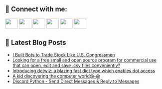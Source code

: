 ## 🔎 Connect with me:
[<img height="32" width="40" src="https://cdn.jsdelivr.net/npm/simple-icons@v5/icons/telegram.svg" />](https://t.me/bullbesh)
[<img height="32" width="40" src="https://cdn.jsdelivr.net/npm/simple-icons@v5/icons/vk.svg" />](https://vk.com/bullbesh)
[<img height="32" width="40" src="https://cdn.jsdelivr.net/npm/simple-icons@v5/icons/twitter.svg" />](https://twitter.com/bullbesh1)
[<img height="32" width="40" src="https://cdn.jsdelivr.net/npm/simple-icons@v5/icons/instagram.svg" />](https://www.instagram.com/bullbesh)
[<img height="32" width="40" src="https://cdn.jsdelivr.net/npm/simple-icons@v5/icons/reddit.svg" />](https://www.reddit.com/user/bullbesh)
[<img height="32" width="40" src="https://cdn.jsdelivr.net/npm/simple-icons@v5/icons/youtube.svg" />](https://www.youtube.com/channel/UCtfjRs6uzgq5mfm8S06WTcg)

## 📕 Latest Blog Posts
<!-- BLOG-POST-LIST:START -->
- [I Built Bots to Trade Stock Like U.S. Congressmen](https://www.reddit.com/r/Python/comments/v5l6ob/i_built_bots_to_trade_stock_like_us_congressmen/)
- [Looking for a free small and open source program for commercial use that can open, edit and save .csv files conveniently?](https://www.reddit.com/r/Python/comments/v5kkjk/looking_for_a_free_small_and_open_source_program/)
- [Introducing dotwiz: a blazing fast dict type which enables dot access](https://www.reddit.com/r/Python/comments/v5juvq/introducing_dotwiz_a_blazing_fast_dict_type_which/)
- [A kid discovering the computer world@-@](https://www.reddit.com/r/Python/comments/v5he7b/a_kid_discovering_the_computer_world/)
- [Discord Python - Send Direct Messages &amp; Reply to Messages](https://www.reddit.com/r/Python/comments/v5feu2/discord_python_send_direct_messages_reply_to/)
<!-- BLOG-POST-LIST:END -->
